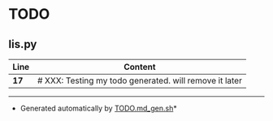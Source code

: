 TODO
====

## lis.py
Line|Content
---|---
**17** | # XXX: Testing my todo generated. will remove it later
---
* Generated automatically by [TODO.md_gen.sh](https://github.com/meetrp/generic/blob/master/github_TODO.md_gen.sh)*


